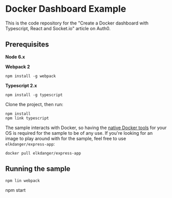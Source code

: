 # Docker Dashboard Example

This is the code repository for the "Create a Docker dashboard with Typescript, React and Socket.io" article on Auth0.

## Prerequisites

**Node 6.x**

**Webpack 2**

```
npm install -g webpack
```

**Typescript 2.x**

```
npm install -g typescript
```

Clone the project, then run:

```
npm install
npm link typescript
```

The sample interacts with Docker, so having the [native Docker tools](https://www.docker.com/) for your OS is required for the sample to be of any use. If you're looking for an image to play around with for the sample, feel free to use `elkdanger/express-app`:

`docker pull elkdanger/express-app`

## Running the sample
```
npm lin webpack
```
npm start
```
